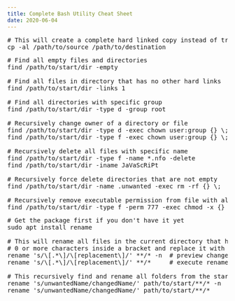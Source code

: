 ```yaml
---
title: Complete Bash Utility Cheat Sheet
date: 2020-06-04
---
```


<pre class="aqua-code" data-language="bash" data-title="Copy Method">
# This will create a complete hard linked copy instead of traditional one
cp -al /path/to/source /path/to/destination
</pre>

<pre class="aqua-code" data-language="bash" data-title="Find Method">
# Find all empty files and directories
find /path/to/start/dir -empty

# Find all files in directory that has no other hard links
find /path/to/start/dir -links 1

# Find all directories with specific group
find /path/to/start/dir -type d -group root

# Recursively change owner of a directory or file
find /path/to/start/dir -type d -exec chown user:group {} \;    # for directories
find /path/to/start/dir -type f -exec chown user:group {} \;    # for files

# Recursively delete all files with specific name
find /path/to/start/dir -type f -name *.nfo -delete             # wildcard scan
find /path/to/start/dir -iname JaVaScRiPt                       # case insensitive

# Recursively force delete directories that are not empty
find /path/to/start/dir -name .unwanted -exec rm -rf {} \;

# Recursively remove executable permission from file with all permission
find /path/to/start/dir -type f -perm 777 -exec chmod -x {} \;
</pre>

<pre class="aqua-code" data-language="bash" data-title="Rename Method">
# Get the package first if you don't have it yet
sudo apt install rename

# This will rename all files in the current directory that has
# 0 or more characters inside a bracket and replace it with any text
rename 's/\[.*\]/\[replacement\]/' **/* -n  # preview changes
rename 's/\[.*\]/\[replacement\]/' **/*     # execute rename

# This recursively find and rename all folders from the start directory
rename 's/unwantedName/changedName/' path/to/start/**/* -n  # preview changes
rename 's/unwantedName/changedName/' path/to/start/**/*     # execute rename
</pre>

